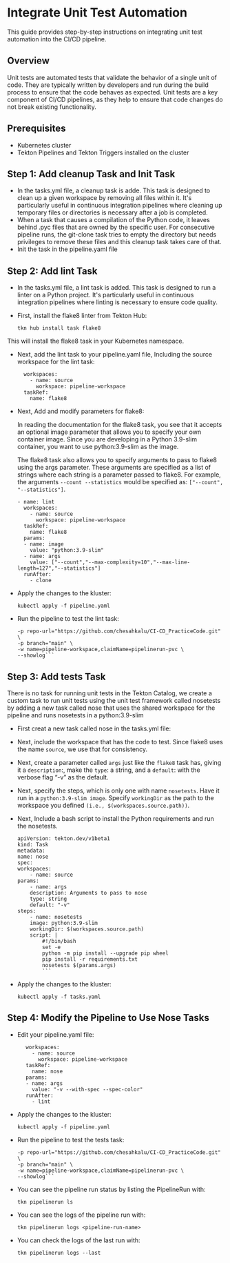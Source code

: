 # Integrate Unit Test Automation

This guide provides step-by-step instructions on integrating unit test automation into the CI/CD pipeline.

## Overview

Unit tests are automated tests that validate the behavior of a single unit of code. They are typically written by developers and run during the build process to ensure that the code behaves as expected. Unit tests are a key component of CI/CD pipelines, as they help to ensure that code changes do not break existing functionality.

## Prerequisites

- Kubernetes cluster
- Tekton Pipelines and Tekton Triggers installed on the cluster

## Step 1: Add cleanup Task and Init Task

- In the tasks.yml file, a cleanup task is adde. This task is designed to clean up a given workspace by removing all files within it. It's particularly useful in continuous integration pipelines where cleaning up temporary files or directories is necessary after a job is completed.
- When a task that causes a compilation of the Python code, it leaves behind .pyc files that are owned by the specific user. For consecutive pipeline runs, the git-clone task tries to empty the directory but needs privileges to remove these files and this cleanup task takes care of that.
- Init the task in the pipeline.yaml file

## Step 2: Add lint Task

- In the tasks.yml file, a lint task is added. This task is designed to run a linter on a Python project. It's particularly useful in continuous integration pipelines where linting is necessary to ensure code quality.

- First, install the flake8 linter from Tekton Hub:

    `tkn hub install task flake8`

This will install the flake8 task in your Kubernetes namespace.

- Next, add the lint task to your pipeline.yaml file, Including the source workspace for the lint task:

    ``` - name: lint
      workspaces:
        - name: source
          workspace: pipeline-workspace
      taskRef:
        name: flake8
    ```
- Next, Add and modify parameters for flake8:

    In reading the documentation for the flake8 task, you see that it accepts an optional image parameter that allows you to specify your own container image. Since you are developing in a Python 3.9-slim container, you want to use python:3.9-slim as the image.

    The flake8 task also allows you to specify arguments to pass to flake8 using the args parameter. These arguments are specified as a list of strings where each string is a parameter passed to flake8. For example, the arguments `--count --statistics` would be specified as: `["--count", "--statistics"]`.



    ```
    - name: lint
      workspaces:
        - name: source
          workspace: pipeline-workspace
      taskRef:
        name: flake8
      params:
      - name: image
        value: "python:3.9-slim"
      - name: args
        value: ["--count","--max-complexity=10","--max-line-length=127","--statistics"]
      runAfter:
        - clone
    ```

- Apply the changes to the kluster:

    `kubectl apply -f pipeline.yaml`

- Run the pipeline to test the lint task:

    ```tkn pipeline start cd-pipeline \
    -p repo-url="https://github.com/chesahkalu/CI-CD_PracticeCode.git" \
    -p branch="main" \
    -w name=pipeline-workspace,claimName=pipelinerun-pvc \
    --showlog```

## Step 3: Add tests Task

There is no task for running unit tests in the Tekton Catalog, we create a custom task to run unit tests using the unit test framework
called nosetests by adding a new task called nose that uses the shared workspace for the pipeline and runs nosetests in a python:3.9-slim

- First creat a new task called nose in the tasks.yml file:

- Next, include the workspace that has the code to test. Since flake8 uses the name `source`, we use that for consistency.

- Next, create a parameter called `args` just like the `flake8` task has, giving it a `description`:, make the `type`: a string, and a `default`: with the verbose flag “-v” as the default.

- Next, specify the steps, which is only one with name `nosetests`. Have it run in a `python:3.9-slim image`.
Specify `workingDir` as the path to the workspace you defined `(i.e., $(workspaces.source.path))`.

- Next, Include a bash script to install the Python requirements and run the nosetests.

    ```---
    apiVersion: tekton.dev/v1beta1
    kind: Task
    metadata:
    name: nose
    spec:
    workspaces:
        - name: source
    params:
        - name: args
        description: Arguments to pass to nose
        type: string
        default: "-v"
    steps:
        - name: nosetests
        image: python:3.9-slim
        workingDir: $(workspaces.source.path)
        script: |
            #!/bin/bash
            set -e
            python -m pip install --upgrade pip wheel
            pip install -r requirements.txt
            nosetests $(params.args)
            ```
- Apply the changes to the kluster:

    `kubectl apply -f tasks.yaml`

## Step 4: Modify the Pipeline to Use Nose Tasks

- Edit your pipeline.yaml file:
```    - name: tests
      workspaces:
        - name: source
          workspace: pipeline-workspace
      taskRef:
        name: nose
      params:
      - name: args
        value: "-v --with-spec --spec-color"
      runAfter:
        - lint
```

- Apply the changes to the kluster:

    `kubectl apply -f pipeline.yaml`

- Run the pipeline to test the tests task:

    ```tkn pipeline start cd-pipeline \
    -p repo-url="https://github.com/chesahkalu/CI-CD_PracticeCode.git" \
    -p branch="main" \
    -w name=pipeline-workspace,claimName=pipelinerun-pvc \
    --showlog```

- You can see the pipeline run status by listing the PipelineRun with:

    `tkn pipelinerun ls`

- You can see the logs of the pipeline run with:
    
    `tkn pipelinerun logs <pipeline-run-name>`

- You can check the logs of the last run with:
    
    `tkn pipelinerun logs --last`